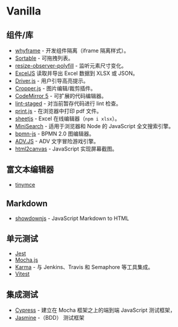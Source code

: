 # Vanilla

## 组件/库

- [whyframe](https://whyframe.dev/) - 开发组件隔离（iframe 隔离样式）。
- [Sortable](https://github.com/SortableJS/Sortable) - 可拖拽列表。
- [resize-observer-polyfill](https://github.com/que-etc/resize-observer-polyfill) - 监听元素尺寸变化。
- [ExcelJS](https://github.com/exceljs/exceljs/tree/master) 读取并导出 Excel 数据到 XLSX 或 JSON。
- [Driver.js](https://github.com/kamranahmedse/driver.js) - 用户引导高亮提示。
- [Cropper.js](https://github.com/fengyuanchen/cropperjs) - 图片编辑/裁剪插件。
- [CodeMirror 5](https://github.com/codemirror/codemirror5) - 可扩展的代码编辑器。
- [lint-staged](https://github.com/lint-staged/lint-staged) - 对当前暂存代码进行 lint 检查。
- [print.js](https://github.com/crabbly/print.js) - 在浏览器中打印 pdf 文件。
- [sheetjs](https://github.com/SheetJS/sheetjs) - Excel 在线编辑器（`npm i xlsx`）。
- [MiniSearch](https://github.com/lucaong/minisearch/) - 适用于浏览器和 Node 的 JavaScript 全文搜索引擎。
- [bpmn-js](https://github.com/bpmn-io/bpmn-js) - BPMN 2.0 图编辑器。
- [ADV.JS](https://github.com/YunYouJun/advjs) - ADV 文字冒险游戏引擎。
- [html2canvas](https://github.com/niklasvh/html2canvas) - JavaScript 实现屏幕截图。

## 富文本编辑器

- [tinymce](https://github.com/tinymce/tinymce)

## Markdown

- [showdownjs](https://github.com/showdownjs/showdown) - JavaScript Markdown to HTML

## 单元测试

- [Jest](https://github.com/jestjs/jest)
- [Mocha.js](https://github.com/mochajs/mocha)
- [Karma](https://github.com/karma-runner/karma) - 与 Jenkins、Travis 和 Semaphore 等工具集成。
- [Vitest](https://vitest.dev/)


## 集成测试

- [Cypress](https://www.cypress.io/) - 建立在 Mocha 框架之上的端到端 JavaScript 测试框架，
- [Jasmine](https://github.com/jasmine/jasmine) -（BDD） 测试框架
